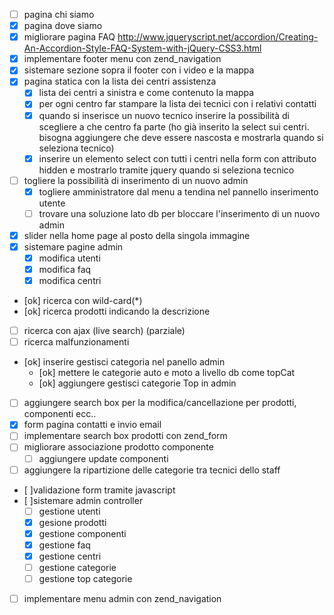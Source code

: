 - [ ] pagina chi siamo
- [X] pagina dove siamo
- [X] migliorare pagina FAQ
http://www.jqueryscript.net/accordion/Creating-An-Accordion-Style-FAQ-System-with-jQuery-CSS3.html
- [X] implementare footer menu con zend_navigation
- [X] sistemare sezione sopra il footer con i video e la mappa
- [X] pagina statica con la lista dei centri assistenza
  - [X] lista dei centri a sinistra e come contenuto la mappa
  - [X] per ogni centro far stampare la lista dei tecnici con i relativi contatti
  - [X] quando si inserisce un nuovo tecnico inserire la possibilità di scegliere a che centro fa parte
  (ho già inserito la select sui centri. bisogna aggiungere che deve essere nascosta e mostrarla quando si seleziona tecnico)
  - [X] inserire un elemento select con tutti i centri nella form con attributo hidden e mostrarlo tramite jquery quando si seleziona tecnico
- [ ] togliere la possibilità di inserimento di un nuovo admin
  - [X] togliere amministratore dal menu a tendina nel pannello inserimento utente
  - [ ] trovare una soluzione lato db per bloccare l'inserimento di un nuovo admin
- [X] slider nella home page al posto della singola immagine
- [X] sistemare pagine admin
  - [X] modifica utenti
  - [X] modifica faq
  - [X] modifica centri
- [ok] ricerca con wild-card(*)
- [ok] ricerca prodotti indicando la descrizione
- [ ] ricerca con ajax (live search) (parziale)
- [ ] ricerca malfunzionamenti
- [ok] inserire gestisci categoria nel panello admin
  - [ok] mettere le categorie auto e moto a livello db come topCat
  - [ok] aggiungere gestisci categorie Top in admin
- [ ] aggiungere search box per la modifica/cancellazione per prodotti, componenti ecc..
- [X] form pagina contatti e invio email
- [ ] implementare search box prodotti con zend_form
- [ ] migliorare associazione prodotto componente
  - [ ] aggiungere update componenti
- [ ] aggiungere la ripartizione delle categorie tra tecnici dello staff
- [ ]validazione form tramite javascript
- [ ]sistemare admin controller
  - [ ] gestione utenti
  - [X] gesione prodotti
  - [X] gestione componenti
  - [X] gestione faq
  - [X] gestione centri
  - [ ] gestione categorie
  - [ ] gestione top categorie
- [ ] implementare menu admin con zend_navigation
